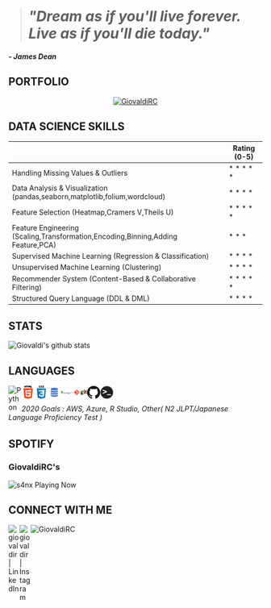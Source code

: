 
> # ***"Dream as if you'll live forever. Live as if you'll die today."*** 
##### - James Dean

## PORTFOLIO 
<p align="center">
  <a href="https://github.com/giovaldir"><img src="https://github.com/giovaldir/giovaldir/blob/master/ezgif.com-video-to-gif-3.gif" alt="GiovaldiRC" width="800" height="350"></a>
</p>

## DATA SCIENCE SKILLS
|  | Rating (0-5) |
| --- | --- |
| Handling Missing Values & Outliers | * * * * * |
| Data Analysis & Visualization (pandas,seaborn,matplotlib,folium,wordcloud) | * * * * |
| Feature Selection (Heatmap,Cramers V,Theils U) | * * * * * |
| Feature Engineering (Scaling,Transformation,Encoding,Binning,Adding Feature,PCA) | * * * |
| Supervised Machine Learning (Regression & Classification) | * * * * |
| Unsupervised Machine Learning (Clustering) | * * * * |
| Recommender System (Content-Based & Collaborative Filtering) | * * * * * |
| Structured Query Language (DDL & DML) | * * * * |

## STATS
![Giovaldi's github stats](https://github-readme-stats.vercel.app/api?username=giovaldir&hide=issues&show_icons=true)

## LANGUAGES

<img align="left" alt="Python" width="26px" src="https://raw.githubusercontent.com/rhoit/mode-icons/dump/icons/python.png" />
<img align="left" alt="HTML5" width="26px" src="https://raw.githubusercontent.com/github/explore/80688e429a7d4ef2fca1e82350fe8e3517d3494d/topics/html/html.png" />
<img align="left" alt="CSS3" width="26px" src="https://raw.githubusercontent.com/github/explore/80688e429a7d4ef2fca1e82350fe8e3517d3494d/topics/css/css.png" />
<img align="left" alt="SQL" width="26px" src="https://raw.githubusercontent.com/github/explore/80688e429a7d4ef2fca1e82350fe8e3517d3494d/topics/sql/sql.png" />
<img align="left" alt="MongoDB" width="26px" src="https://raw.githubusercontent.com/github/explore/80688e429a7d4ef2fca1e82350fe8e3517d3494d/topics/mongodb/mongodb.png" />
<img align="left" alt="Git" width="26px" src="https://raw.githubusercontent.com/github/explore/80688e429a7d4ef2fca1e82350fe8e3517d3494d/topics/git/git.png" />
<img align="left" alt="GitHub" width="26px" src="https://raw.githubusercontent.com/github/explore/78df643247d429f6cc873026c0622819ad797942/topics/github/github.png" />
<img align="left" alt="Terminal" width="26px" src="https://raw.githubusercontent.com/github/explore/80688e429a7d4ef2fca1e82350fe8e3517d3494d/topics/terminal/terminal.png" />
<br />

###### 2020 Goals : AWS, Azure, R Studio, Other( N2 JLPT/Japanese Language Proficiency Test )

## SPOTIFY
<p align="center">
   <h3>GiovaldiRC's</h3>
   <img src="https://spotify-status.vercel.app/api/run-spotify-status" alt="s4nx Playing Now" width="500" />
<p align="center">


## CONNECT WITH ME

[<img align="left" alt="giovaldir | LinkedIn" width="22px" src="https://cdn.jsdelivr.net/npm/simple-icons@v3/icons/linkedin.svg" />][linkedin]
[<img align="left" alt="giovaldir | Instagram" width="22px" src="https://cdn.jsdelivr.net/npm/simple-icons@v3/icons/instagram.svg" />][instagram]


[instagram]: https://www.instagram.com/giovaldirch
[linkedin]: https://www.linkedin.com/in/giovaldi-r-00263411a/


<p
  <a href="https://github.com/giovaldir"><img src="https://media.giphy.com/media/zBo4lj5kcx0Jy/giphy.gif" alt="GiovaldiRC"></a>
</p>
<br />
<br />

<!--
**giovaldir/giovaldir** is a ✨ _special_ ✨ repository because its `README.md` (this file) appears on your GitHub profile.

